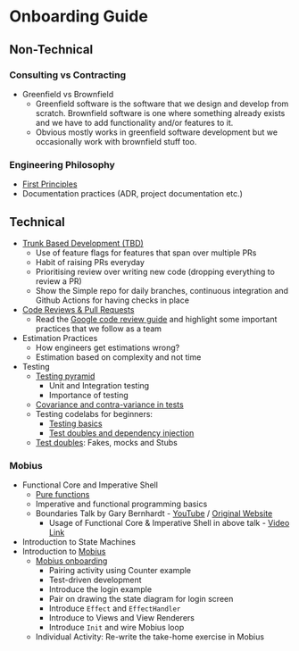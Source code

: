 # Onboarding Guide

## Non-Technical

### Consulting vs Contracting

* Greenfield vs Brownfield
  * Greenfield software is the software that we design and develop from scratch. Brownfield software is one where something already exists and we have to add functionality and/or features to it.
  * Obvious mostly works in greenfield software development but we occasionally work with brownfield stuff too.

### Engineering Philosophy

* [First Principles](../first-principles-of-engineering.md)
* Documentation practices \(ADR, project documentation etc.\)

## Technical

* [Trunk Based Development \(TBD\)](../release-engineering/trunk-based-development/)
  * Use of feature flags for features that span over multiple PRs
  * Habit of raising PRs everyday
  * Prioritising review over writing new code \(dropping everything to review a PR\)
  * Show the Simple repo for daily branches, continuous integration and Github Actions for having checks in place
* [Code Reviews & Pull Requests](../release-engineering/code-reviews-and-pull-requests.md)
  * Read the [Google code review guide](https://google.github.io/eng-practices/review/reviewer/) and highlight some important practices that we follow as a team
* Estimation Practices
  * How engineers get estimations wrong?
  * Estimation based on complexity and not time
* Testing
  * [Testing pyramid](https://martinfowler.com/articles/practical-test-pyramid.html) 
    * Unit and Integration testing
    * Importance of testing
  * [Covariance and contra-variance in tests](https://www.javacodegeeks.com/2011/11/principles-for-creating-maintainable.html)
  * Testing codelabs for beginners: 
    * [Testing basics](https://codelabs.developers.google.com/codelabs/advanced-android-kotlin-training-testing-basics/index.html#0)
    * [Test doubles and dependency injection](https://codelabs.developers.google.com/codelabs/advanced-android-kotlin-training-testing-test-doubles/index.html#0)
  * [Test doubles](https://obvious.in/blog/testing-production-code/): Fakes, mocks and Stubs 

### Mobius

* Functional Core and Imperative Shell
  * [Pure functions](lessons/001-function-purity.md)
  * Imperative and functional programming basics
  * Boundaries Talk by Gary Bernhardt - [YouTube](https://www.youtube.com/watch?v=yTkzNHF6rMs) / [Original Website](https://www.destroyallsoftware.com/talks/boundaries)
    * Usage of Functional Core & Imperative Shell in above talk - [Video Link](https://www.destroyallsoftware.com/screencasts/catalog/functional-core-imperative-shell)
* Introduction to State Machines
* Introduction to [Mobius](https://github.com/spotify/mobius/wiki)
  * [Mobius onboarding](first-week-mobius.md)
    * Pairing activity using Counter example
    * Test-driven development
    * Introduce the login example
    * Pair on drawing the state diagram for login screen
    * Introduce `Effect` and `EffectHandler`
    * Introduce to Views and View Renderers
    * Introduce `Init` and wire Mobius loop
  * Individual Activity: Re-write the take-home exercise in Mobius

